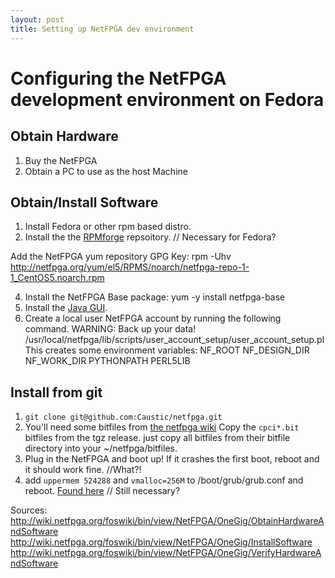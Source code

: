 ```yaml
---
layout: post
title: Setting up NetFPGA dev environment
---
```


# Configuring the NetFPGA development environment on Fedora

## Obtain Hardware

1. Buy the NetFPGA
2. Obtain a PC to use as the host Machine

## Obtain/Install Software

1. Install Fedora or other rpm based distro.
2. Install the the [RPMforge](http://wiki.centos.org/AdditionalResources/Repositories/RPMForge) repsoitory. // Necessary for Fedora?

Add the NetFPGA yum repository GPG Key:
    rpm -Uhv http://netfpga.org/yum/el5/RPMS/noarch/netfpga-repo-1-1_CentOS5.noarch.rpm 

4. Install the NetFPGA Base package:
    yum -y install netfpga-base
5. Install the [Java GUI](http://wiki.netfpga.org/foswiki/bin/view/NetFPGA/OneGig/InstallJavaGUI20).
6. Create a local user NetFPGA account by running the following command.  WARNING: Back up your data!
    /usr/local/netfpga/lib/scripts/user_account_setup/user_account_setup.pl 
This creates some environment variables:
    NF_ROOT
    NF_DESIGN_DIR
    NF_WORK_DIR
    PYTHONPATH
    PERL5LIB

## Install from git

1. `git clone git@github.com:Caustic/netfpga.git`
2. You'll need some bitfiles from [the netfpga wiki](http://wiki.netfpga.org/foswiki/NetFPGA/OneGig/Releases) Copy the `cpci*.bit` bitfiles from the tgz release. just copy all bitfiles from their bitfile directory into your ~/netfpga/bitfiles.
3. Plug in the NetFPGA and boot up!  If it crashes the first boot, reboot and it should work fine. //What?!
4. add `uppermem 524288` and `vmalloc=256M` to /boot/grub/grub.conf and reboot. [Found here](http://wiki.netfpga.org/foswiki/bin/view/NetFPGA/OneGig/InstallSoftware10) // Still necessary?





Sources:
http://wiki.netfpga.org/foswiki/bin/view/NetFPGA/OneGig/ObtainHardwareAndSoftware
http://wiki.netfpga.org/foswiki/bin/view/NetFPGA/OneGig/InstallSoftware
http://wiki.netfpga.org/foswiki/bin/view/NetFPGA/OneGig/VerifyHardwareAndSoftware
